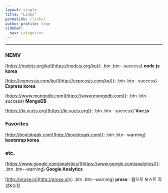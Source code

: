 ```yaml
---
layout: single
title: "Links"
permalink: /links/
author_profile: true
sidebar:
  nav: categories
--- 
```


---

### NEMV

[https://nodejs.org/ko](https://nodejs.org/ko){: .btn .btn--success}  **node.js korea**  

[http://expressjs.com/ko/](http://expressjs.com/ko/){: .btn .btn--success}  **Express korea**  

[https://www.mongodb.com](https://www.mongodb.com){: .btn .btn--success}  **MongoDB**  

[https://kr.vuejs.org](https://kr.vuejs.org){: .btn .btn--success}  **Vue.js**  

### Favorites

[http://bootstrapk.com](http://bootstrapk.com){: .btn .btn--warning} **bootstrap korea**  

### etc.

[https://www.google.com/analytics/](https://www.google.com/analytics/){: .btn .btn--warning}  **Google Analytics**

[http://prose.io](http://prose.io){: .btn .btn--warning}  **prose** : 웹으로 포스트 작성&수정 